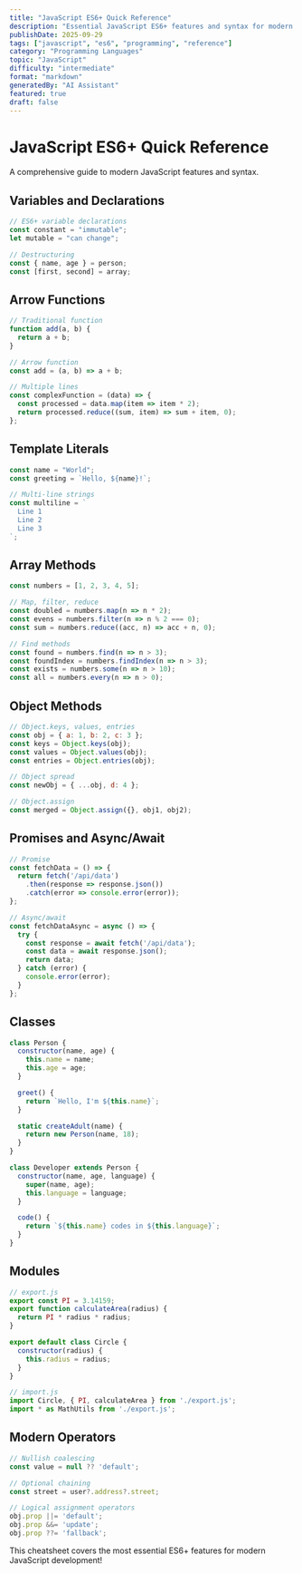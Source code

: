 ```yaml
---
title: "JavaScript ES6+ Quick Reference"
description: "Essential JavaScript ES6+ features and syntax for modern web development"
publishDate: 2025-09-29
tags: ["javascript", "es6", "programming", "reference"]
category: "Programming Languages"
topic: "JavaScript"
difficulty: "intermediate"
format: "markdown"
generatedBy: "AI Assistant"
featured: true
draft: false
---
```


# JavaScript ES6+ Quick Reference

A comprehensive guide to modern JavaScript features and syntax.

## Variables and Declarations

```javascript
// ES6+ variable declarations
const constant = "immutable";
let mutable = "can change";

// Destructuring
const { name, age } = person;
const [first, second] = array;
```

## Arrow Functions

```javascript
// Traditional function
function add(a, b) {
  return a + b;
}

// Arrow function
const add = (a, b) => a + b;

// Multiple lines
const complexFunction = (data) => {
  const processed = data.map(item => item * 2);
  return processed.reduce((sum, item) => sum + item, 0);
};
```

## Template Literals

```javascript
const name = "World";
const greeting = `Hello, ${name}!`;

// Multi-line strings
const multiline = `
  Line 1
  Line 2
  Line 3
`;
```

## Array Methods

```javascript
const numbers = [1, 2, 3, 4, 5];

// Map, filter, reduce
const doubled = numbers.map(n => n * 2);
const evens = numbers.filter(n => n % 2 === 0);
const sum = numbers.reduce((acc, n) => acc + n, 0);

// Find methods
const found = numbers.find(n => n > 3);
const foundIndex = numbers.findIndex(n => n > 3);
const exists = numbers.some(n => n > 10);
const all = numbers.every(n => n > 0);
```

## Object Methods

```javascript
// Object.keys, values, entries
const obj = { a: 1, b: 2, c: 3 };
const keys = Object.keys(obj);
const values = Object.values(obj);
const entries = Object.entries(obj);

// Object spread
const newObj = { ...obj, d: 4 };

// Object.assign
const merged = Object.assign({}, obj1, obj2);
```

## Promises and Async/Await

```javascript
// Promise
const fetchData = () => {
  return fetch('/api/data')
    .then(response => response.json())
    .catch(error => console.error(error));
};

// Async/await
const fetchDataAsync = async () => {
  try {
    const response = await fetch('/api/data');
    const data = await response.json();
    return data;
  } catch (error) {
    console.error(error);
  }
};
```

## Classes

```javascript
class Person {
  constructor(name, age) {
    this.name = name;
    this.age = age;
  }

  greet() {
    return `Hello, I'm ${this.name}`;
  }

  static createAdult(name) {
    return new Person(name, 18);
  }
}

class Developer extends Person {
  constructor(name, age, language) {
    super(name, age);
    this.language = language;
  }

  code() {
    return `${this.name} codes in ${this.language}`;
  }
}
```

## Modules

```javascript
// export.js
export const PI = 3.14159;
export function calculateArea(radius) {
  return PI * radius * radius;
}

export default class Circle {
  constructor(radius) {
    this.radius = radius;
  }
}

// import.js
import Circle, { PI, calculateArea } from './export.js';
import * as MathUtils from './export.js';
```

## Modern Operators

```javascript
// Nullish coalescing
const value = null ?? 'default';

// Optional chaining
const street = user?.address?.street;

// Logical assignment operators
obj.prop ||= 'default';
obj.prop &&= 'update';
obj.prop ??= 'fallback';
```

This cheatsheet covers the most essential ES6+ features for modern JavaScript development!